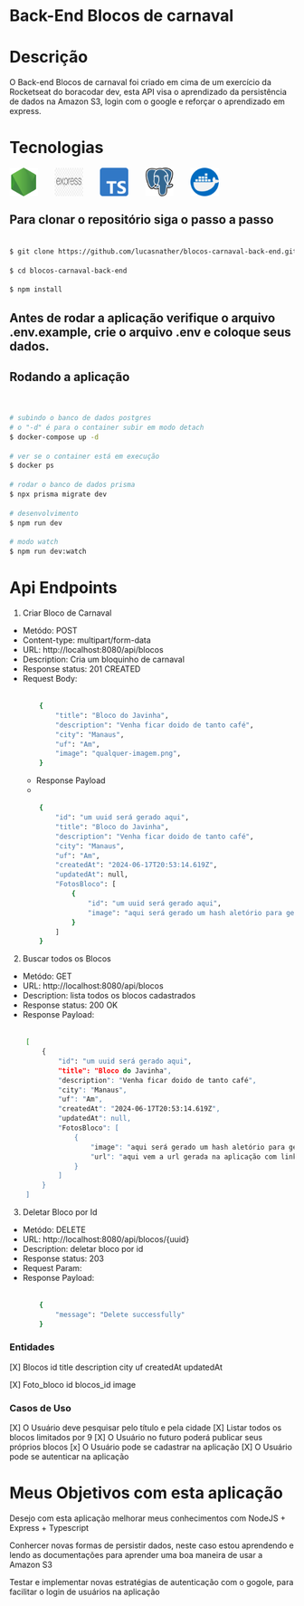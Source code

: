 # Back-End Blocos de carnaval

# Descrição

<p>O Back-end Blocos de carnaval foi criado em cima de um exercício da Rocketseat do boracodar dev, esta API visa o aprendizado da persistência de dados na Amazon S3, login com o google e reforçar o aprendizado em express.</p>

# Tecnologias 

<div style="display: flex; gap: 30px;">
    <img alt="NodeJs" src="./assets/node-js.png" style="width:50px;">
    <img alt="Express" src="./assets/express.png" style="width:50px;">
    <img alt="Typescript" src="./assets/typescript.png" style="width:50px;">
    <img alt="Postgresql" src="./assets/postgre.png" style="width:50px;">
    <img alt="Docker" src="./assets/docker.png" style="width:50px;">
</div>

## Para clonar o repositório siga o passo a passo


```bash

$ git clone https://github.com/lucasnather/blocos-carnaval-back-end.git

$ cd blocos-carnaval-back-end

$ npm install

```

## Antes de rodar a aplicação verifique o arquivo .env.example, crie o arquivo .env e coloque seus dados.

## Rodando a aplicação

```bash


# subindo o banco de dados postgres
# o "-d" é para o container subir em modo detach
$ docker-compose up -d

# ver se o container está em execução
$ docker ps

# rodar o banco de dados prisma
$ npx prisma migrate dev

# desenvolvimento
$ npm run dev

# modo watch
$ npm run dev:watch

```

# Api Endpoints

1. Criar Bloco de Carnaval

<ul>
    <li>Metódo: POST</li>
    <li>Content-type: multipart/form-data</li>
    <li>URL: http://localhost:8080/api/blocos</li>
    <li>Description: Cria um bloquinho de carnaval</li>
    <li>Response status: 201 CREATED</li>
    <li>Request Body:</li>

```bash

    {
        "title": "Bloco do Javinha",
        "description": "Venha ficar doido de tanto café",
        "city": "Manaus",
        "uf": "Am",
        "image": "qualquer-imagem.png",
    }

```
<ul>
    <li>Response Payload<li>
</ul>

```bash
    {
        "id": "um uuid será gerado aqui",
        "title": "Bloco do Javinha",
        "description": "Venha ficar doido de tanto café",
        "city": "Manaus",
        "uf": "Am",
        "createdAt": "2024-06-17T20:53:14.619Z",
        "updatedAt": null,
        "FotosBloco": [
            {
                "id": "um uuid será gerado aqui",
                "image": "aqui será gerado um hash aletório para gerar o nome da imagem ( por boas práticas)"
            }
        ]
    }
```

</ul>


2. Buscar todos os Blocos

<ul>
    <li>Metódo: GET</li>
    <li>URL: http://localhost:8080/api/blocos</li>
    <li>Description: lista todos os blocos cadastrados </li>
    <li>Response status: 200 OK</li>
    <li>Response Payload: </li>
</ul>

```bash

    [
        {
            "id": "um uuid será gerado aqui",
            "title": "Bloco do Javinha",
            "description": "Venha ficar doido de tanto café",
            "city": "Manaus",
            "uf": "Am",
            "createdAt": "2024-06-17T20:53:14.619Z",
            "updatedAt": null,
            "FotosBloco": [
                {
                    "image": "aqui será gerado um hash aletório para gerar o nome da imagem ( por boas práticas)",
                    "url": "aqui vem a url gerada na aplicação com link da foto da Amazon s3"
                }
            ]
        }
    ]

```
3. Deletar Bloco por Id
<ul>
    <li>Metódo: DELETE</li>
    <li>URL: http://localhost:8080/api/blocos/{uuid}</li>
    <li>Description: deletar bloco por id </li>
    <li>Response status: 203</li>
    <li>Request Param: </li>
    <li>Response Payload: </li>

```bash

    {
        "message": "Delete successfully"
    }

```
</ul>


### Entidades

[X] Blocos
    id
    title
    description
    city
    uf
    createdAt
    updatedAt

[X] Foto_bloco
    id
    blocos_id
    image

### Casos de Uso

[X] O Usuário deve pesquisar pelo título e pela cidade
[X] Listar todos os blocos limitados por 9
[X] O Usuário no futuro poderá publicar seus próprios blocos
[x] O Usuário pode se cadastrar na aplicação
[X] O Usuário pode se autenticar na aplicação


# Meus Objetivos com esta aplicação

<p>Desejo com esta aplicação melhorar meus conhecimentos com NodeJS + Express + Typescript</p>

<p>Conhercer novas formas de persistir dados, neste caso estou aprendendo e lendo as documentações para aprender uma boa maneira de usar a Amazon S3</p>

<p>Testar e implementar novas estratégias de autenticação com o gogole, para facilitar o login de usuários na aplicação</p>

